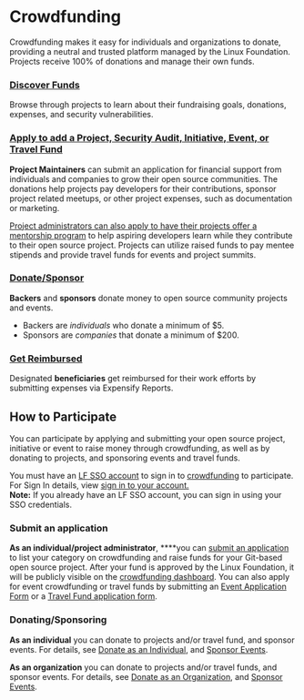 # Crowdfunding

Crowdfunding makes it easy for individuals and organizations to donate, providing a neutral and trusted platform managed by the Linux Foundation. Projects receive 100% of donations and manage their own funds.

### [Discover Funds](dashboard-overview/) <a id="CommunityBridgeFunding-DiscoverFunds"></a>

Browse through projects to learn about their fundraising goals, donations, expenses, and security vulnerabilities. 

### [Apply to add a Project, Security Audit, Initiative, Event, or Travel Fund](apply-for-crowdfunding/) <a id="CommunityBridgeFunding-AddaProject,Event,orScholarship"></a>

**Project Maintainers** can submit an application for financial support from individuals and companies to grow their open source communities. The donations help projects pay developers for their contributions, sponsor project related meetups, or other project expenses, such as documentation or marketing. 

[Project administrators can also apply to have their projects offer a mentorship program](../mentorship/administrators/enroll-your-program/) to help aspiring developers learn while they contribute to their open source project. Projects can utilize raised funds to pay mentee stipends and provide travel funds for events and project summits.

### [Donate/Sponsor](donate-sponsor/) <a id="CommunityBridgeFunding-Donate/Sponsor7417266.html"></a>

**Backers** and **sponsors** donate money to open source community projects and events.

* Backers are _individuals_ who donate a minimum of $5.
* Sponsors are _companies_ that donate a minimum of $200.

### [Get Reimbursed](get-reimbursed.md) <a id="CommunityBridgeFunding-GetReimbursed"></a>

Designated **beneficiaries** get reimbursed for their work efforts by submitting expenses via Expensify Reports. 

## How to Participate <a id="CommunityBridgeFunding-HowtoParticipate"></a>

You can participate by applying and submitting your open source project, initiative or event to raise money through crowdfunding, as well as by donating to projects, and sponsoring events and travel funds. 

You must have an [LF SSO account](../sso/create-an-account.md) to sign in to [crowdfunding](https://crowdfunding.lfx.linuxfoundation.org/) to participate. For Sign In details, view [sign in to your account.](../sso/sign-in/)  
**Note:** If you already have an LF SSO account,  you can sign in using your SSO credentials.

### **Submit an application** <a id="CommunityBridgeFunding-ApplyingforFunding"></a>

**As an individual/project administrator**, ****you can [submit an application](apply-for-crowdfunding/) to list your category on crowdfunding and raise funds for your Git-based open source project. After your fund is approved by the Linux Foundation, it will be publicly visible on the [crowdfunding dashboard](https://crowdfunding.lfx.linuxfoundation.org/). You can also apply for event crowdfunding or travel funds by submitting an [Event Application Form](event-application.md) or a [Travel Fund application form](travel-fund-application.md). 

### Donating/Sponsoring <a id="CommunityBridgeFunding-Donating/Sponsoring"></a>

**As an individual** you can donate to projects and/or travel fund, and sponsor events. For details, see [Donate as an Individual](donate-sponsor/donate-as-an-individual.md), and [Sponsor Events](donate-sponsor/sponsor-events.md).

**As an organization** you can donate to projects and/or travel funds, and sponsor events. For details, see [Donate as an Organization](donate-sponsor/donate-as-a-sponsor/), and [Sponsor Events](donate-sponsor/sponsor-events.md).

